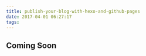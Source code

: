 ```yaml
---
title: publish-your-blog-with-hexo-and-github-pages
date: 2017-04-01 06:27:17
tags:
---
```


## Coming Soon
